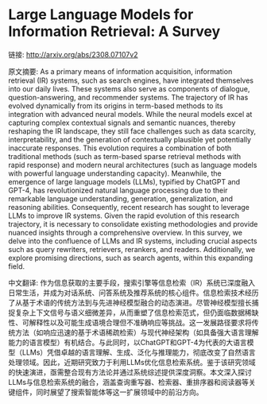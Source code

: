 # Large Language Models for Information Retrieval: A Survey

链接: http://arxiv.org/abs/2308.07107v2

原文摘要:
As a primary means of information acquisition, information retrieval (IR)
systems, such as search engines, have integrated themselves into our daily
lives. These systems also serve as components of dialogue, question-answering,
and recommender systems. The trajectory of IR has evolved dynamically from its
origins in term-based methods to its integration with advanced neural models.
While the neural models excel at capturing complex contextual signals and
semantic nuances, thereby reshaping the IR landscape, they still face
challenges such as data scarcity, interpretability, and the generation of
contextually plausible yet potentially inaccurate responses. This evolution
requires a combination of both traditional methods (such as term-based sparse
retrieval methods with rapid response) and modern neural architectures (such as
language models with powerful language understanding capacity). Meanwhile, the
emergence of large language models (LLMs), typified by ChatGPT and GPT-4, has
revolutionized natural language processing due to their remarkable language
understanding, generation, generalization, and reasoning abilities.
Consequently, recent research has sought to leverage LLMs to improve IR
systems. Given the rapid evolution of this research trajectory, it is necessary
to consolidate existing methodologies and provide nuanced insights through a
comprehensive overview. In this survey, we delve into the confluence of LLMs
and IR systems, including crucial aspects such as query rewriters, retrievers,
rerankers, and readers. Additionally, we explore promising directions, such as
search agents, within this expanding field.

中文翻译:
作为信息获取的主要手段，搜索引擎等信息检索（IR）系统已深度融入日常生活，并成为对话系统、问答系统及推荐系统的核心组件。信息检索技术经历了从基于术语的传统方法到与先进神经模型融合的动态演进。尽管神经模型擅长捕捉复杂上下文信号与语义细微差异，从而重塑了信息检索范式，但仍面临数据稀缺性、可解释性以及可能生成语境合理但不准确响应等挑战。这一发展路径要求将传统方法（如响应迅速的基于术语稀疏检索）与现代神经架构（如具备强大语言理解能力的语言模型）有机结合。与此同时，以ChatGPT和GPT-4为代表的大语言模型（LLMs）凭借卓越的语言理解、生成、泛化与推理能力，彻底改变了自然语言处理领域。因此，近期研究致力于利用LLMs优化信息检索系统。鉴于该研究领域的快速演进，亟需整合现有方法论并通过系统综述提供深度洞察。本文深入探讨LLMs与信息检索系统的融合，涵盖查询重写器、检索器、重排序器和阅读器等关键组件，同时展望了搜索智能体等这一扩展领域中的前沿方向。
